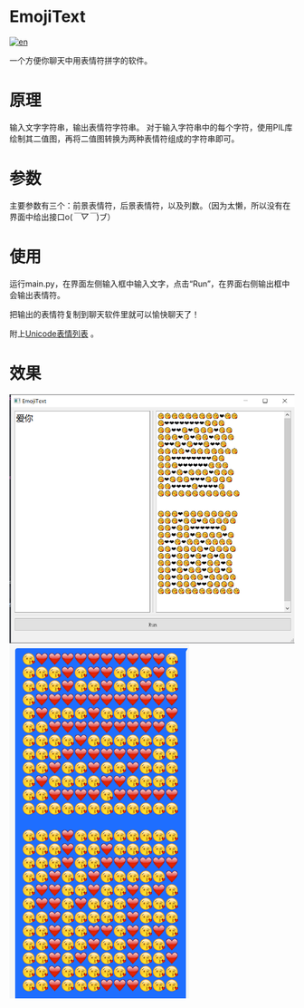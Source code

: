 # EmojiText
[![en](https://img.shields.io/badge/lang-en-red.svg)](https://github.com/WiiliamC/EmojiText/blob/master/readme.en.md)

一个方便你聊天中用表情符拼字的软件。
# 原理
输入文字字符串，输出表情符字符串。
对于输入字符串中的每个字符，使用PIL库绘制其二值图，再将二值图转换为两种表情符组成的字符串即可。
# 参数
主要参数有三个：前景表情符，后景表情符，以及列数。（因为太懒，所以没有在界面中给出接口o(*￣▽￣*)ブ）
# 使用
运行main.py，在界面左侧输入框中输入文字，点击“Run”，在界面右侧输出框中会输出表情符。

把输出的表情符复制到聊天软件里就可以愉快聊天了！

附上[Unicode表情列表](http://www.unicode.org/emoji/charts/full-emoji-list.html#2764) 。
# 效果
![img_2.png](img_2.png)
![img_1.png](img_1.png)

